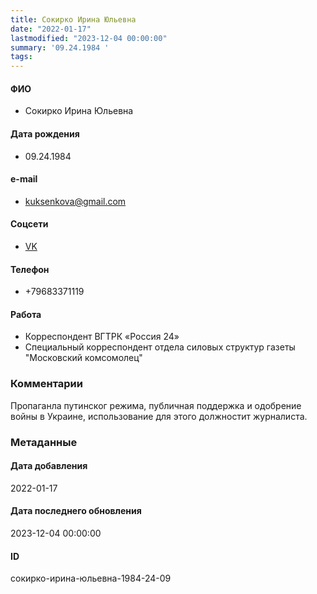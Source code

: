 ```yaml
---
title: Сокирко Ирина Юльевна
date: "2022-01-17"
lastmodified: "2023-12-04 00:00:00"
summary: '09.24.1984 '
tags: 
---
```

<!--# pp1-->
<!--## Фигурант-->
<!--### Личные данные-->
#### ФИО
- Сокирко Ирина Юльевна
#### Дата рождения
- 09.24.1984
#### e-mail
- kuksenkova@gmail.com
#### Соцсети
- [VK](https://vk.com/id259826467)
#### Телефон
- +79683371119
#### Работа
- Корреспондент ВГТРК «Россия 24»
- Специальный корреспондент отдела силовых структур газеты "Московский комсомолец"
### Комментарии
Пропаганла путинског режима, публичная поддержка и одобрение войны в Украине, использование для этого должностит журналиста.
### Метаданные
#### Дата добавления
2022-01-17
#### Дата последнего обновления
2023-12-04 00:00:00
#### ID
сокирко-ирина-юльевна-1984-24-09
<!--## END;-->
